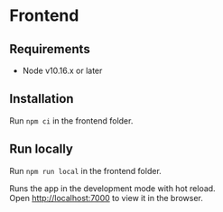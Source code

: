 # Frontend

## Requirements
* Node v10.16.x or later 

## Installation
Run `npm ci` in the frontend folder.
 
## Run locally
Run `npm run local` in the frontend folder.

Runs the app in the development mode with hot reload.<br />
Open [http://localhost:7000](http://localhost:7000) to view it in the browser.
